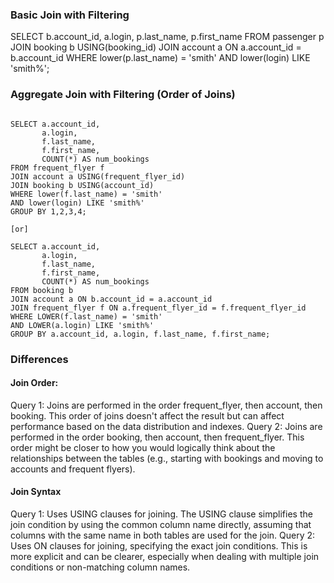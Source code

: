 ### Basic Join with Filtering

SELECT b.account_id,
       a.login,
       p.last_name,
       p.first_name
FROM passenger p
JOIN booking b USING(booking_id)
JOIN account a ON a.account_id = b.account_id
WHERE lower(p.last_name) = 'smith'
AND lower(login) LIKE 'smith%';

### Aggregate Join with Filtering (Order of Joins)

```

SELECT a.account_id,
       a.login,
       f.last_name,
       f.first_name,
       COUNT(*) AS num_bookings
FROM frequent_flyer f
JOIN account a USING(frequent_flyer_id)
JOIN booking b USING(account_id)
WHERE lower(f.last_name) = 'smith'
AND lower(login) LIKE 'smith%'
GROUP BY 1,2,3,4;

[or]

SELECT a.account_id,
       a.login,
       f.last_name,
       f.first_name,
       COUNT(*) AS num_bookings
FROM booking b
JOIN account a ON b.account_id = a.account_id
JOIN frequent_flyer f ON a.frequent_flyer_id = f.frequent_flyer_id
WHERE LOWER(f.last_name) = 'smith'
AND LOWER(a.login) LIKE 'smith%'
GROUP BY a.account_id, a.login, f.last_name, f.first_name;
```

### Differences

#### Join Order:

Query 1: Joins are performed in the order frequent_flyer, then account, then booking. This order of joins doesn't affect the result but can affect performance based on the data distribution and indexes.
Query 2: Joins are performed in the order booking, then account, then frequent_flyer. This order might be closer to how you would logically think about the relationships between the tables (e.g., starting with bookings and moving to accounts and frequent flyers).

#### Join Syntax

Query 1: Uses USING clauses for joining. The USING clause simplifies the join condition by using the common column name directly, assuming that columns with the same name in both tables are used for the join.
Query 2: Uses ON clauses for joining, specifying the exact join conditions. This is more explicit and can be clearer, especially when dealing with multiple join conditions or non-matching column names.
